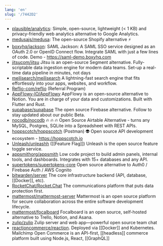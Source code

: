 ```yaml
---
lang: 'en'
slug: '/7442D2'
---
```


- [plausible/analytics](https://github.com/plausible/analytics): Simple, open-source, lightweight (< 1 KB) and privacy-friendly web analytics alternative to Google Analytics.
- [medusajs/medusa](https://github.com/medusajs/medusa): The open-source Shopify alternative ⚡
- [boxyhq/jackson](https://github.com/boxyhq/jackson): SAML Jackson: A SAML SSO service designed as an OAuth 2.0 or OpenID Connect flow. Integrate SAML with just a few lines of code. Demo - https://saml-demo.boxyhq.com
- [jitsucom/jitsu](https://github.com/jitsucom/jitsu) Jitsu is an open-source Segment alternative. Fully-scriptable data ingestion engine for modern data teams. Set-up a real-time data pipeline in minutes, not days
- [meilisearch/meilisearch](https://github.com/meilisearch/meilisearch) A lightning-fast search engine that fits effortlessly into your apps, websites, and workflow.
- [Reflio-com/reflio](https://github.com/Reflio-com/reflio) (Referral Program)
- [AppFlowy-IO/AppFlowy](https://github.com/AppFlowy-IO/appflowy) AppFlowy is an open-source alternative to Notion. You are in charge of your data and customizations. Built with Flutter and Rust.
- [supabase/supabase](https://github.com/supabase/supabase) The open source Firebase alternative. Follow to stay updated about our public Beta.
- [nocodb/nocodb](https://github.com/nocodb/nocodb) 🔥 🔥 🔥 Open Source Airtable Alternative - turns any MySQL, Postgres, SQLite into a Spreadsheet with REST APIs.
- [hoppscotch/hoppscotch](https:////github.com/hoppscotch/hoppscotch) (Postman) 👽 Open source API development ecosystem - https://hoppscotch.io
- [Unleash/unleashh](https://github.com/Unleash/unleash/) ([[Feature Flag]]) Unleash is the open source feature toggle service.
- [appsmithorg/appsmith](https://github.com/appsmithorg/appsmith) Low code project to build admin panels, internal tools, and dashboards. Integrates with 15+ databases and any API.
- [supertokens/supertokens-core](https://github.com/supertokens/supertokens-core) Open source alternative to Auth0 / Firebase Auth / AWS Cognito
- [bitwarden/server](https://github.com/bitwarden/server) The core infrastructure backend (API, database, [[Docker]], etc).
- [RocketChat/Rocket.Chat](https://github.com/RocketChat/Rocket.Chat) The communications platform that puts data protection first.
- [mattermost/mattermost-server](https://github.com/mattermost/mattermost-server) Mattermost is an open source platform for secure collaboration across the entire software development lifecycle.
- [mattermost/focalboard](https://github.com/mattermost/focalboard) Focalboard is an open source, self-hosted alternative to Trello, Notion, and Asana.
- [zulip/zulip](https://github.com/zulip/zulip) Zulip server and web app—powerful open source team chat
- [reactioncommerce/reaction](https://github.com/reactioncommerce/reaction/). Deployed via [[Docker]] and Kubernetes. Mailchimp Open Commerce is an API-first, [[headless]] commerce platform built using Node.js, React, [[GraphQL]]
